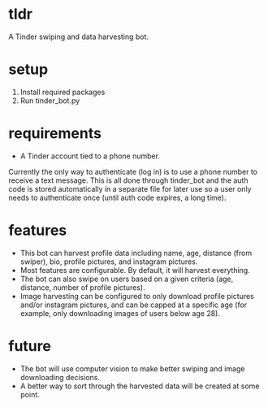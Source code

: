 # tldr
A Tinder swiping and data harvesting bot.

# setup
1. Install required packages
2. Run tinder_bot.py

# requirements
+ A Tinder account tied to a phone number.

Currently the only way to authenticate (log in) is to use a phone number to receive a text message. This is all done through tinder_bot and the auth code is stored automatically in a separate file for later use so a user only needs to authenticate once (until auth code expires, a long time).

# features
+ This bot can harvest profile data including name, age, distance (from swiper), bio, profile pictures, and instagram pictures.
+ Most features are configurable. By default, it will harvest everything.
+ The bot can also swipe on users based on a given criteria (age, distance, number of profile pictures). 
+ Image harvesting can be configured to only download profile pictures and/or instagram pictures, and can be capped at a specific age (for example, only downloading images of users below age 28).

# future
+ The bot will use computer vision to make better swiping and image downloading decisions.
+ A better way to sort through the harvested data will be created at some point.
